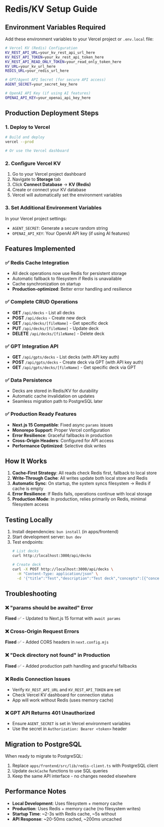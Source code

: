 # Redis/KV Setup Guide

## Environment Variables Required

Add these environment variables to your Vercel project or `.env.local` file:

```bash
# Vercel KV (Redis) Configuration
KV_REST_API_URL=your_kv_rest_api_url_here
KV_REST_API_TOKEN=your_kv_rest_api_token_here
KV_REST_API_READ_ONLY_TOKEN=your_read_only_token_here
KV_URL=your_kv_url_here
REDIS_URL=your_redis_url_here

# GPT/Agent API Secret (for secure API access)
AGENT_SECRET=your_secret_key_here

# OpenAI API Key (if using AI features)
OPENAI_API_KEY=your_openai_api_key_here
```

## Production Deployment Steps

### 1. Deploy to Vercel
```bash
# Build and deploy
vercel --prod

# Or use the Vercel dashboard
```

### 2. Configure Vercel KV
1. Go to your Vercel project dashboard
2. Navigate to **Storage** tab
3. Click **Connect Database** → **KV (Redis)**
4. Create or connect your KV database
5. Vercel will automatically set the environment variables

### 3. Set Additional Environment Variables
In your Vercel project settings:
- `AGENT_SECRET`: Generate a secure random string
- `OPENAI_API_KEY`: Your OpenAI API key (if using AI features)

## Features Implemented

### ✅ Redis Cache Integration
- All deck operations now use Redis for persistent storage
- Automatic fallback to filesystem if Redis is unavailable
- Cache synchronization on startup
- **Production-optimized**: Better error handling and resilience

### ✅ Complete CRUD Operations
- **GET** `/api/decks` - List all decks
- **POST** `/api/decks` - Create new deck
- **GET** `/api/decks/[fileName]` - Get specific deck
- **PUT** `/api/decks/[fileName]` - Update deck
- **DELETE** `/api/decks/[fileName]` - Delete deck

### ✅ GPT Integration API
- **GET** `/api/gpts/decks` - List decks (with API key auth)
- **POST** `/api/gpts/decks` - Create deck via GPT (with API key auth)
- **GET** `/api/gpts/decks/[fileName]` - Get specific deck via GPT

### ✅ Data Persistence
- Decks are stored in Redis/KV for durability
- Automatic cache invalidation on updates
- Seamless migration path to PostgreSQL later

### ✅ Production Ready Features
- **Next.js 15 Compatible**: Fixed async `params` issues
- **Monorepo Support**: Proper Vercel configuration
- **Error Resilience**: Graceful fallbacks in production
- **Cross-Origin Headers**: Configured for API access
- **Performance Optimized**: Selective disk writes

## How It Works

1. **Cache-First Strategy**: All reads check Redis first, fallback to local store
2. **Write-Through Cache**: All writes update both local store and Redis
3. **Automatic Sync**: On startup, the system syncs filesystem → Redis if cache is empty
4. **Error Resilience**: If Redis fails, operations continue with local storage
5. **Production Mode**: In production, relies primarily on Redis, minimal filesystem access

## Testing Locally

1. Install dependencies: `bun install` (in apps/frontend)
2. Start development server: `bun dev`
3. Test endpoints:
   ```bash
   # List decks
   curl http://localhost:3000/api/decks
   
   # Create deck
   curl -X POST http://localhost:3000/api/decks \
     -H "Content-Type: application/json" \
     -d '{"title":"Test","description":"Test deck","concepts":[{"conceptType":"term","term":"Test","definition":"A test concept"}]}'
   ```

## Troubleshooting

### ❌ "params should be awaited" Error
**Fixed** ✅ - Updated to Next.js 15 format with `await params`

### ❌ Cross-Origin Request Errors
**Fixed** ✅ - Added CORS headers in `next.config.mjs`

### ❌ "Deck directory not found" in Production
**Fixed** ✅ - Added production path handling and graceful fallbacks

### ❌ Redis Connection Issues
- Verify `KV_REST_API_URL` and `KV_REST_API_TOKEN` are set
- Check Vercel KV dashboard for connection status
- App will work without Redis (uses memory cache)

### ❌ GPT API Returns 401 Unauthorized
- Ensure `AGENT_SECRET` is set in Vercel environment variables
- Use the secret in `Authorization: Bearer <token>` header

## Migration to PostgreSQL

When ready to migrate to PostgreSQL:
1. Replace `apps/frontend/src/lib/redis-client.ts` with PostgreSQL client
2. Update `deckCache` functions to use SQL queries
3. Keep the same API interface - no changes needed elsewhere

## Performance Notes

- **Local Development**: Uses filesystem + memory cache
- **Production**: Uses Redis + memory cache (no filesystem writes)
- **Startup Time**: ~2-3s with Redis cache, ~5s without
- **API Response**: ~20-50ms cached, ~200ms uncached 
